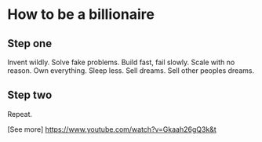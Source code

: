 # How to be a billionaire

## Step one
Invent wildly. Solve fake problems. Build fast, fail slowly. Scale with no reason. Own everything. Sleep less. Sell dreams. Sell other peoples dreams.

## Step two
Repeat.

[See more] https://www.youtube.com/watch?v=Gkaah26gQ3k&t
